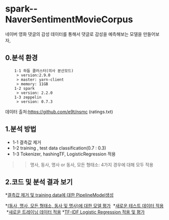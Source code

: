 spark--NaverSentimentMovieCorpus
================================

네이버 영화 댓글의 감성 데이터를 통해서 댓글로 감성을 예측해보는 모델을 만들어보자,

  0.분석 환경
  ----------
        1-1 하둡 클러스터(의사 분산모드)
         > version:2.9.0
         > master: yarn-client
         > memory: 11GB
        1-2 spark
         > version: 2.2.0
        1-3 zeppelin
         > version: 0.7.3


데이터 출처:https://github.com/e9t/nsmc (ratings.txt) 

1.분석 방법
----------
   * 1-1 결측값 제거
   * 1-2 training , test data classification(0.7 : 0.3)
   * 1-3 Tokenizer, hashingTF, LogisticRegression 적용
   >>명사, 동사, 명사 or 동사, 모든 형태소: 4가지 경우에 대해 모두 적용

2.코드 및 분석 결과 보기
-----------------------

  *[결측값 제거 및 training data에 대한 PipelineModel생성](https://www.zepl.com/UHMK7RFW2/spaces/SKIX7089H/fde3f1b5903245f08a4daf2f1ae4da8d)
   
  *[(동사, 명사, 모든 형태소, 동사 및 명사)에 대한 모델 평가](https://www.zepl.com/UHMK7RFW2/spaces/SKIX7089H/ed192cf60a484c219cd2f05a299d9ae0)
  *[새로운 테스트 데이터 적용](https://www.zepl.com/UHMK7RFW2/spaces/SKIX7089H/06079d1cc79f41408898ee5f51358a50)
  *[새로운 트레이닝 데이터 적용](https://www.zepl.com/UHMK7RFW2/spaces/SKIX7089H/7df36a2b73a24203b6faee3f8333a3c5)
  *[TF-IDF  Logistic Regression 적용 및 평가](https://www.zepl.com/UHMK7RFW2/spaces/SKIX7089H/c30aca98718146cbb13698044bfd9225)
  
  
